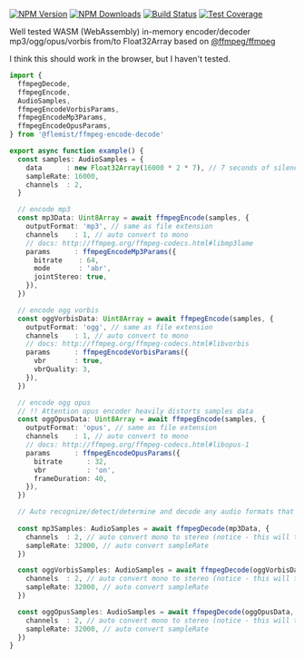 [![NPM Version][npm-image]][npm-url]
[![NPM Downloads][downloads-image]][downloads-url]
[![Build Status][github-image]][github-url]
[![Test Coverage][coveralls-image]][coveralls-url]

Well tested WASM (WebAssembly) in-memory encoder/decoder mp3/ogg/opus/vorbis from/to Float32Array based on [@ffmpeg/ffmpeg](https://www.npmjs.com/package/@ffmpeg/ffmpeg)

I think this should work in the browser, but I haven't tested.

```ts
import {
  ffmpegDecode,
  ffmpegEncode,
  AudioSamples,
  ffmpegEncodeVorbisParams,
  ffmpegEncodeMp3Params,
  ffmpegEncodeOpusParams,
} from '@flemist/ffmpeg-encode-decode'

export async function example() {
  const samples: AudioSamples = {
    data      : new Float32Array(16000 * 2 * 7), // 7 seconds of silence
    sampleRate: 16000,
    channels  : 2,
  }

  // encode mp3
  const mp3Data: Uint8Array = await ffmpegEncode(samples, {
    outputFormat: 'mp3', // same as file extension
    channels    : 1, // auto convert to mono
    // docs: http://ffmpeg.org/ffmpeg-codecs.html#libmp3lame
    params      : ffmpegEncodeMp3Params({
      bitrate    : 64,
      mode       : 'abr',
      jointStereo: true,
    }),
  })

  // encode ogg vorbis
  const oggVorbisData: Uint8Array = await ffmpegEncode(samples, {
    outputFormat: 'ogg', // same as file extension
    channels    : 1, // auto convert to mono
    // docs: http://ffmpeg.org/ffmpeg-codecs.html#libvorbis
    params      : ffmpegEncodeVorbisParams({
      vbr       : true,
      vbrQuality: 3,
    }),
  })

  // encode ogg opus
  // !! Attention opus encoder heavily distorts samples data
  const oggOpusData: Uint8Array = await ffmpegEncode(samples, {
    outputFormat: 'opus', // same as file extension
    channels    : 1, // auto convert to mono
    // docs: http://ffmpeg.org/ffmpeg-codecs.html#libopus-1
    params      : ffmpegEncodeOpusParams({
      bitrate      : 32,
      vbr          : 'on',
      frameDuration: 40,
    }),
  })

  // Auto recognize/detect/determine and decode any audio formats that supports in @ffmpeg/ffmpeg library:
  
  const mp3Samples: AudioSamples = await ffmpegDecode(mp3Data, {
    channels  : 2, // auto convert mono to stereo (notice - this will turn the volume down to 60%)
    sampleRate: 32000, // auto convert sampleRate
  })

  const oggVorbisSamples: AudioSamples = await ffmpegDecode(oggVorbisData, {
    channels  : 2, // auto convert mono to stereo (notice - this will turn the volume down to 60%)
    sampleRate: 32000, // auto convert sampleRate
  })

  const oggOpusSamples: AudioSamples = await ffmpegDecode(oggOpusData, {
    channels  : 2, // auto convert mono to stereo (notice - this will turn the volume down to 60%)
    sampleRate: 32000, // auto convert sampleRate
  })
}
```

[npm-image]: https://img.shields.io/npm/v/@flemist/ffmpeg-encode-decode.svg
[npm-url]: https://npmjs.org/package/@flemist/ffmpeg-encode-decode
[downloads-image]: https://img.shields.io/npm/dm/@flemist/ffmpeg-encode-decode.svg
[downloads-url]: https://npmjs.org/package/@flemist/ffmpeg-encode-decode
[github-image]: https://github.com/NikolayMakhonin/ffmpeg-encode-decode/actions/workflows/test.yml/badge.svg
[github-url]: https://github.com/NikolayMakhonin/ffmpeg-encode-decode/actions
[coveralls-image]: https://coveralls.io/repos/github/NikolayMakhonin/ffmpeg-encode-decode/badge.svg
[coveralls-url]: https://coveralls.io/github/NikolayMakhonin/ffmpeg-encode-decode
